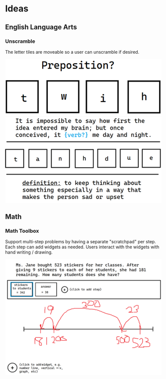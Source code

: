 # Ideas

## English Language Arts

### Unscramble
The letter tiles are moveable so a user can unscramble if desired.

![example 1](/images/ela_unscramble_preposition.png)
![example 2](./../images/ela_unscramble_sentence.png)

## Math

### Math Toolbox
Support multi-step problems by having a separate "scratchpad" per step. Each step can add widgets as needed. Users interact with the widgets with hand writing / drawing.

![example](../images/math_toolbox.png)